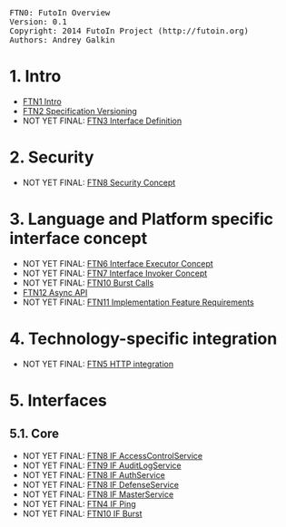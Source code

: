 <pre>
FTN0: FutoIn Overview
Version: 0.1
Copyright: 2014 FutoIn Project (http://futoin.org)
Authors: Andrey Galkin
</pre>


# 1. Intro
* [FTN1 Intro](./ftn1\_intro.md)
* [FTN2 Specification Versioning](./ftn2\_spec\_versioning.md)
* NOT YET FINAL: [FTN3 Interface Definition](./ftn3\_iface\_definition.md)

# 2. Security
* NOT YET FINAL: [FTN8 Security Concept](./ftn8\_security\_concept.md)


# 3. Language and Platform specific interface concept
* NOT YET FINAL: [FTN6 Interface Executor Concept](./ftn6\_iface\_executor\_concept.md)
* NOT YET FINAL: [FTN7 Interface Invoker Concept](./ftn7\_iface\_invoker\_concept.md)
* NOT YET FINAL: [FTN10 Burst Calls](./ftn10\_burst\_calls.md)
* [FTN12 Async API](./ftn12\_async\_api.md)
* NOT YET FINAL: [FTN11 Implementation Feature Requirements ](./ftn11\_implementation\_feature\_requirements.md)

# 4. Technology-specific integration
* NOT YET FINAL: [FTN5 HTTP integration](./ftn5\_iface\_http\_integration.md)

# 5. Interfaces
## 5.1. Core
* NOT YET FINAL: [FTN8 IF AccessControlService](./ftn8\_security\_concept.md)
* NOT YET FINAL: [FTN9 IF AuditLogService](./ftn9\_if\_auditlog.md)
* NOT YET FINAL: [FTN8 IF AuthService](./ftn8\_security\_concept.md)
* NOT YET FINAL: [FTN8 IF DefenseService](./ftn8\_security\_concept.md)
* NOT YET FINAL: [FTN8 IF MasterService](./ftn8\_security\_concept.md)
* NOT YET FINAL: [FTN4 IF Ping](./ftn4\_if\_ping.md)
* NOT YET FINAL: [FTN10 IF Burst](./ftn10\_burst\_calls.md)

